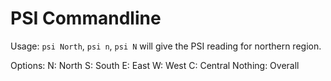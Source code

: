 # PSI Commandline

Usage:
`psi North`, `psi n`, `psi N` will give the PSI reading for northern region.

Options:
N: North
S: South
E: East
W: West
C: Central
Nothing: Overall
